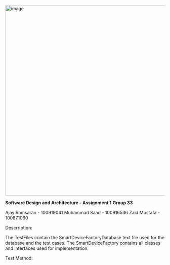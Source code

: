 <img width="935" height="601" alt="image" src="https://github.com/user-attachments/assets/20136c02-d52a-45c6-8b80-15c748e1b24f" />

**Software Design and Architecture - Assignment 1**
**Group 33**

Ajay Ramsaran \- 100919041
Muhammad Saad \- 100916536
Zaid Mostafa \- 100871060

Descrription:

The TestFiles contain the SmartDeviceFactoryDatabase text file used for the database and the test cases. The SmartDeviceFactory contains all classes and interfaces used for implementation.

Test Method:
